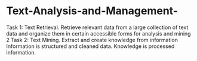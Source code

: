 # Text-Analysis-and-Management-
Task 1: Text Retrieval. Retrieve relevant data from a large collection
of text data and organize them in certain accessible forms for analysis
and mining
2 Task 2: Text Mining. Extract and create knowledge from information
Information is structured and cleaned data. Knowledge is processed
information.
